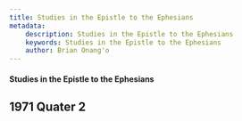 ```yaml
---
title: Studies in the Epistle to the Ephesians
metadata:
    description: Studies in the Epistle to the Ephesians
    keywords: Studies in the Epistle to the Ephesians
    author: Brian Onang'o
---
```


#### Studies in the Epistle to the Ephesians

## 1971 Quater 2
